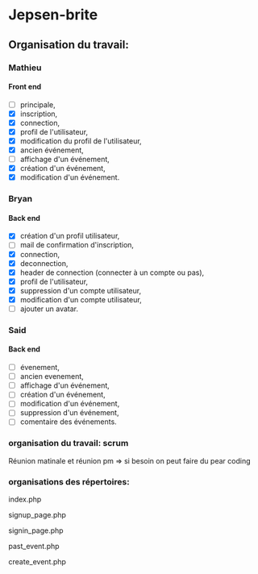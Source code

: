 # Jepsen-brite

## Organisation du travail: 

### Mathieu  
  #### Front end
- [ ] principale,
- [x] inscription,
- [x] connection,
- [x] profil de l'utilisateur,
- [x] modification du profil de l'utilisateur,
- [x] ancien événement,
- [ ] affichage d'un événement,
- [x] création d'un événement,
- [x] modification d'un événement.

### Bryan
  #### Back end
- [x] création d'un profil utilisateur, 
- [ ] mail de confirmation d'inscription, 
- [x] connection, 
- [x] deconnection,
- [x] header de connection (connecter à un compte ou pas),
- [x] profil de l'utilisateur, 
- [x] suppression d'un compte utilisateur, 
- [x] modification d'un compte utilisateur,
- [ ] ajouter un avatar.

### Said
  #### Back end 
- [ ] évenement, 
- [ ] ancien evenement, 
- [ ] affichage d'un événement, 
- [ ] création d'un événement, 
- [ ] modification d'un événement, 
- [ ] suppression d'un événement,
- [ ] comentaire des événements.

### organisation du travail: scrum

Réunion matinale et réunion pm => si besoin on peut faire du pear coding

### organisations des répertoires:

index.php

signup_page.php

signin_page.php

past_event.php

create_event.php

